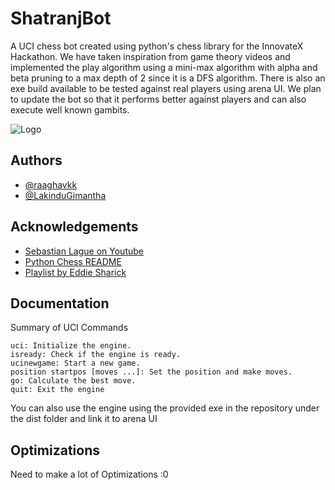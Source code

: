 
# ShatranjBot

A UCI chess bot created using python's chess library for the InnovateX Hackathon. We have taken inspiration from game theory videos and implemented the play algorithm using a mini-max algorithm with alpha and beta pruning to a max depth of 2 since it is a DFS algorithm. There is also an exe build available to be tested against real players using arena UI. We plan to update the bot so that it performs better against players and can also execute well known gambits.




![Logo](https://i.ibb.co/YyZjJ9J/SHATRANJ-BOT-1.png)


## Authors

- [@raaghavkk](https://github.com/raaghavkk/) 
- [@LakinduGimantha](https://github.com/LakinduGimantha)


## Acknowledgements

 - [Sebastian Lague on Youtube](https://www.youtube.com/watch?v=U4ogK0MIzqk)
 - [Python Chess README](https://python-chess.readthedocs.io/en/latest/)
 - [Playlist by Eddie Sharick](https://www.youtube.com/playlist?list=PLBwF487qi8MGU81nDGaeNE1EnNEPYWKY_)


## Documentation

Summary of UCI Commands

    uci: Initialize the engine.
    isready: Check if the engine is ready.
    ucinewgame: Start a new game.
    position startpos [moves ...]: Set the position and make moves.
    go: Calculate the best move.
    quit: Exit the engine

You can also use the engine using the provided exe in the repository under the dist folder and link it to arena UI
## Optimizations

Need to make a lot of Optimizations :0

